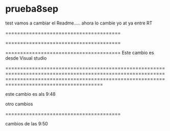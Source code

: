 # prueba8sep
test
vamos a cambiar el Readme.....
ahora lo cambie yo at
ya entre RT

=======================================


=======================================

=======================================
Este cambio es desde Visual studio

===================================================================================================================================================================================================

este cambio es  als 9:48

otro cambios


=======================================

cambios de las 9:50
